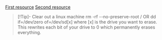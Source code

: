 [First resource](https://www.linkedin.com/pulse/how-build-linux-home-server-billy-shen)
[Second resource](https://www.ekreative.com/blog/server-administration-course-part-1-managing-a-linux-server/)

> [!Tip]- Clear out a linux machine
> rm -rf --no-preserve-root /
> OR
> dd if=/dev/zero of=/dev/sd[x]
> where [x] is the drive you want to erase. This rewrites each bit of your drive to 0 which permanently erases everything.



